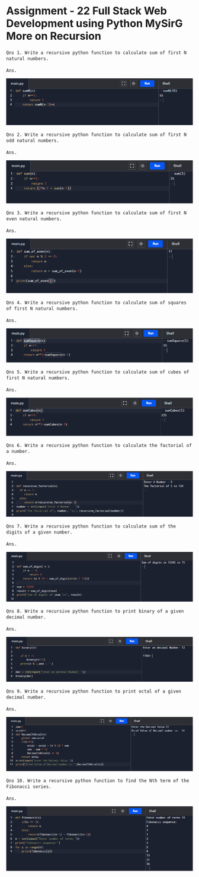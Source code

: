 # Assignment - 22 Full Stack Web Development using Python MySirG More on Recursion

    Qns 1. Write a recursive python function to calculate sum of first N natural numbers.

    Ans.
![image 1](./assets/1.PNG)

    Qns 2. Write a recursive python function to calculate sum of first N odd natural numbers.

    Ans.
![image 2](./assets/2.PNG)

    Qns 3. Write a recursive python function to calculate sum of first N even natural numbers.

    Ans.
![image 3](./assets/3.PNG)

    Qns 4. Write a recursive python function to calculate sum of squares of first N natural numbers.

    Ans.
![image 4](./assets/4.PNG)

    Qns 5. Write a recursive python function to calculate sum of cubes of first N natural numbers.

    Ans.
![image 5](./assets/5.PNG)

    Qns 6. Write a recursive python function to calculate the factorial of a number.

    Ans.
![image 6](./assets/6.PNG)

    Qns 7. Write a recursive python function to calculate sum of the digits of a given number.

    Ans. 
![image 7](./assets/7.PNG)

    Qns 8. Write a recursive python function to print binary of a given decimal number.

    Ans.
![image 8](./assets/8.PNG)

    Qns 9. Write a recursive python function to print octal of a given decimal number.

    Ans.
![image 9](./assets/9.PNG)

    Qns 10. Write a recursive python function to find the Nth term of the Fibonacci series.

    Ans.
![image 10](./assets/10.PNG)
